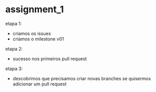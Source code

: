# assignment_1

etapa 1: 
- criamos os issues
- criamos o milestone v01

etapa 2:
- sucesso nos primeiros pull request

etapa 3:
- descobrimos que precisamos criar novas branches se quisermos adicionar um pull request

